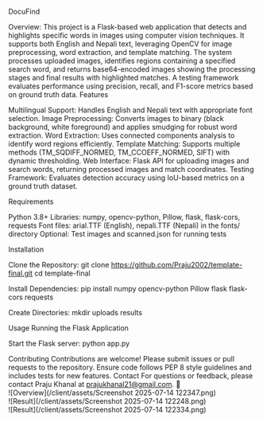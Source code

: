 DocuFind

Overview:
This project is a Flask-based web application that detects and highlights specific words in images using computer vision techniques. It supports both English and Nepali text, leveraging OpenCV for image preprocessing, word extraction, and template matching. The system processes uploaded images, identifies regions containing a specified search word, and returns base64-encoded images showing the processing stages and final results with highlighted matches. A testing framework evaluates performance using precision, recall, and F1-score metrics based on ground truth data.
Features

Multilingual Support: Handles English and Nepali text with appropriate font selection.
Image Preprocessing: Converts images to binary (black background, white foreground) and applies smudging for robust word extraction.
Word Extraction: Uses connected components analysis to identify word regions efficiently.
Template Matching: Supports multiple methods (TM_SQDIFF_NORMED, TM_CCOEFF_NORMED, SIFT) with dynamic thresholding.
Web Interface: Flask API for uploading images and search words, returning processed images and match coordinates.
Testing Framework: Evaluates detection accuracy using IoU-based metrics on a ground truth dataset.


Requirements

Python 3.8+
Libraries: numpy, opencv-python, Pillow, flask, flask-cors, requests
Font files: arial.TTF (English), nepali.TTF (Nepali) in the fonts/ directory
Optional: Test images and scanned.json for running tests

Installation

Clone the Repository:
git clone <https://github.com/Praju2002/template-final.git>
cd template-final

Install Dependencies:
pip install numpy opencv-python Pillow flask flask-cors requests


Create Directories:
mkdir uploads results



Usage
Running the Flask Application

Start the Flask server:
python app.py



Contributing
Contributions are welcome! Please submit issues or pull requests to the repository. Ensure code follows PEP 8 style guidelines and includes tests for new features.
Contact
For questions or feedback, please contact Praju Khanal at prajukhanal21@gmail.com.
**📸**  
![Overview](/client/assets/Screenshot 2025-07-14 122347.png)  
![Result](/client/assets/Screenshot 2025-07-14 122248.png)  
![Result](/client/assets/Screenshot 2025-07-14 122334.png)
